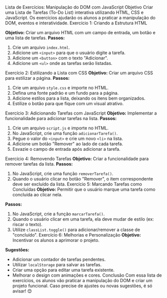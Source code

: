 Lista de Exercícios: Manipulação do DOM com JavaScript
Objetivo
Criar uma Lista de Tarefas (To-Do List) interativa utilizando HTML, CSS e JavaScript. Os exercícios ajudarão os alunos a praticar a manipulação do DOM, eventos e interatividade.
Exercício 1: Criando a Estrutura HTML

**Objetivo:** Criar um arquivo HTML com um campo de entrada, um botão e uma lista de tarefas.
**Passos:**
1. Crie um arquivo `index.html`.
2. Adicione um `<input>` para que o usuário digite a tarefa.
3. Adicione um `<button>` com o texto "Adicionar".
4. Adicione um `<ul>` onde as tarefas serão listadas.

Exercício 2: Estilizando a Lista com CSS
**Objetivo:** Criar um arquivo CSS para estilizar a página.
**Passos:**
1. Crie um arquivo `style.css` e importe no HTML.
2. Defina uma fonte padrão e um fundo para a página.
3. Adicione estilos para a lista, deixando os itens bem organizados.
4. Estilize o botão para que fique com um visual atrativo.

Exercício 3: Adicionando Tarefas com JavaScript
**Objetivo:** Implementar a funcionalidade para adicionar tarefas na lista.
**Passos:**
1. Crie um arquivo `script.js` e importe no HTML.
2. No JavaScript, crie uma função `adicionarTarefa()`.
3. Pegue o valor do `<input>` e crie um novo `<li>` na lista.
4. Adicione um botão "Remover" ao lado de cada tarefa.
5. Esvazie o campo de entrada após adicionar a tarefa.

Exercício 4: Removendo Tarefas
**Objetivo:** Criar a funcionalidade para remover tarefas da lista.
**Passos:**
1. No JavaScript, crie uma função `removerTarefa()`.
2. Quando o usuário clicar no botão "Remover", o item correspondente deve ser excluído da lista.
Exercício 5: Marcando Tarefas como Concluídas
**Objetivo:** Permitir que o usuário marque uma tarefa como concluída ao clicar nela.

**Passos:**
1. No JavaScript, crie a função `marcarTarefa()`.
2. Quando o usuário clicar em uma tarefa, ela deve mudar de estilo (ex: riscar o texto).
3. Utilize `classList.toggle()` para adicionar/remover a classe de "concluído".
Exercício 6: Melhorias e Personalização
**Objetivo:** Incentivar os alunos a aprimorar o projeto.

**Sugestões:**
- Adicionar um contador de tarefas pendentes.
- Utilizar `localStorage` para salvar as tarefas.
- Criar uma opção para editar uma tarefa existente.
- Melhorar o design com animações e cores.
Conclusão
Com essa lista de exercícios, os alunos vão praticar a manipulação do DOM e criar um projeto funcional. Caso precise de ajustes ou novas sugestões, é só avisar! 😊